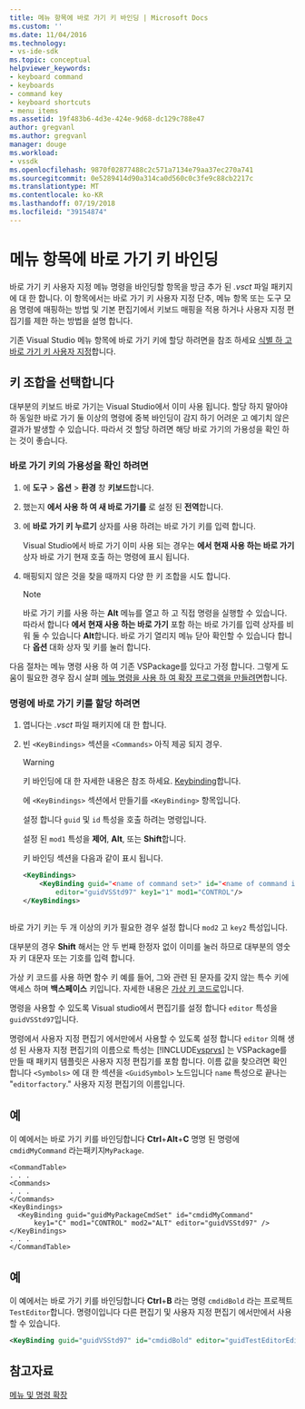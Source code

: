 ```yaml
---
title: 메뉴 항목에 바로 가기 키 바인딩 | Microsoft Docs
ms.custom: ''
ms.date: 11/04/2016
ms.technology:
- vs-ide-sdk
ms.topic: conceptual
helpviewer_keywords:
- keyboard command
- keyboards
- command key
- keyboard shortcuts
- menu items
ms.assetid: 19f483b6-4d3e-424e-9d68-dc129c788e47
author: gregvanl
ms.author: gregvanl
manager: douge
ms.workload:
- vssdk
ms.openlocfilehash: 9870f02877488c2c571a7134e79aa37ec270a741
ms.sourcegitcommit: 0e5289414d90a314ca0d560c0c3fe9c88cb2217c
ms.translationtype: MT
ms.contentlocale: ko-KR
ms.lasthandoff: 07/19/2018
ms.locfileid: "39154874"
---
```

# <a name="bind-keyboard-shortcuts-to-menu-items"></a>메뉴 항목에 바로 가기 키 바인딩
바로 가기 키 사용자 지정 메뉴 명령을 바인딩할 항목을 방금 추가 된 *.vsct* 파일 패키지에 대 한 합니다. 이 항목에서는 바로 가기 키 사용자 지정 단추, 메뉴 항목 또는 도구 모음 명령에 매핑하는 방법 및 기본 편집기에서 키보드 매핑을 적용 하거나 사용자 지정 편집기를 제한 하는 방법을 설명 합니다.  
  
 기존 Visual Studio 메뉴 항목에 바로 가기 키에 할당 하려면을 참조 하세요 [식별 하 고 바로 가기 키 사용자 지정](../ide/identifying-and-customizing-keyboard-shortcuts-in-visual-studio.md)합니다.  
  
## <a name="choose-a-key-combination"></a>키 조합을 선택합니다  
 대부분의 키보드 바로 가기는 Visual Studio에서 이미 사용 됩니다. 할당 하지 말아야 하 동일한 바로 가기 둘 이상의 명령에 중복 바인딩이 감지 하기 어려운 고 예기치 않은 결과가 발생할 수 있습니다. 따라서 것 할당 하려면 해당 바로 가기의 가용성을 확인 하는 것이 좋습니다.  
  
### <a name="to-verify-the-availability-of-a-keyboard-shortcut"></a>바로 가기 키의 가용성을 확인 하려면  
  
1.  에 **도구** > **옵션** > **환경** 창 **키보드**합니다.  
  
2.  했는지 **에서 사용 하 여 새 바로 가기를** 로 설정 된 **전역**합니다.  
  
3.  에 **바로 가기 키 누르기** 상자를 사용 하려는 바로 가기 키를 입력 합니다.  
  
     Visual Studio에서 바로 가기 이미 사용 되는 경우는 **에서 현재 사용 하는 바로 가기** 상자 바로 가기 현재 호출 하는 명령에 표시 됩니다.  
  
4.  매핑되지 않은 것을 찾을 때까지 다양 한 키 조합을 시도 합니다.  
  
    > [!NOTE]
    >  바로 가기 키를 사용 하는 **Alt** 메뉴를 열고 하 고 직접 명령을 실행할 수 있습니다. 따라서 합니다 **에서 현재 사용 하는 바로 가기** 포함 하는 바로 가기를 입력 상자를 비워 둘 수 있습니다 **Alt**합니다. 바로 가기 열리지 메뉴 닫아 확인할 수 있습니다 합니다 **옵션** 대화 상자 및 키를 눌러 합니다.  
  
 다음 절차는 메뉴 명령 사용 하 여 기존 VSPackage를 있다고 가정 합니다. 그렇게 도움이 필요한 경우 잠시 살펴 [메뉴 명령을 사용 하 여 확장 프로그램을 만들려면](../extensibility/creating-an-extension-with-a-menu-command.md)합니다.  
  
### <a name="to-assign-a-keyboard-shortcut-to-a-command"></a>명령에 바로 가기 키를 할당 하려면  
  
1.  엽니다는 *.vsct* 파일 패키지에 대 한 합니다.  
  
2.  빈 `<KeyBindings>` 섹션을 `<Commands>` 아직 제공 되지 경우.  
  
    > [!WARNING]
    >  키 바인딩에 대 한 자세한 내용은 참조 하세요. [Keybinding](../extensibility/keybinding-element.md)합니다.  
  
     에 `<KeyBindings>` 섹션에서 만들기를 `<KeyBinding>` 항목입니다.  
  
     설정 합니다 `guid` 및 `id` 특성을 호출 하려는 명령입니다.  
  
     설정 된 `mod1` 특성을 **제어**, **Alt**, 또는 **Shift**합니다.  
  
     키 바인딩 섹션을 다음과 같이 표시 됩니다.  
  
    ```xml  
    <KeyBindings>  
        <KeyBinding guid="<name of command set>" id="<name of command id>"  
            editor="guidVSStd97" key1="1" mod1="CONTROL"/>  
    </KeyBindings>  
  
    ```  
  
 바로 가기 키는 두 개 이상의 키가 필요한 경우 설정 합니다 `mod2` 고 `key2` 특성입니다.  
  
 대부분의 경우 **Shift** 해서는 안 두 번째 한정자 없이 이미를 눌러 하므로 대부분의 영숫자 키 대문자 또는 기호를 입력 합니다.  
  
 가상 키 코드를 사용 하면 함수 키 예를 들어, 그와 관련 된 문자를 갖지 않는 특수 키에 액세스 하며 **백스페이스** 키입니다. 자세한 내용은 [가상 키 코드로](https://docs.microsoft.com/en-us/windows/desktop/inputdev/virtual-key-codes)입니다.  
  
 명령을 사용할 수 있도록 Visual studio에서 편집기를 설정 합니다 `editor` 특성을 `guidVSStd97`입니다.  
  
 명령에서 사용자 지정 편집기 에서만에서 사용할 수 있도록 설정 합니다 `editor` 의해 생성 된 사용자 지정 편집기의 이름으로 특성는 [!INCLUDE[vsprvs](../code-quality/includes/vsprvs_md.md)] 는 VSPackage를 만들 때 패키지 템플릿은 사용자 지정 편집기를 포함 합니다. 이름 값을 찾으려면 확인 합니다 `<Symbols>` 에 대 한 섹션을 `<GuidSymbol>` 노드입니다 `name` 특성으로 끝나는 "`editorfactory`." 사용자 지정 편집기의 이름입니다.  
  
## <a name="example"></a>예  
 이 예에서는 바로 가기 키를 바인딩합니다 **Ctrl**+**Alt**+**C** 명명 된 명령에 `cmdidMyCommand` 라는패키지`MyPackage`.  
  
```  
<CommandTable>  
. . .  
<Commands>  
. . .  
</Commands>  
<KeyBindings>  
  <KeyBinding guid="guidMyPackageCmdSet" id="cmdidMyCommand"   
      key1="C" mod1="CONTROL" mod2="ALT" editor="guidVSStd97" />  
</KeyBindings>  
. . .  
</CommandTable>  
```  
  
## <a name="example"></a>예  
 이 예에서는 바로 가기 키를 바인딩합니다 **Ctrl**+**B** 라는 명령 `cmdidBold` 라는 프로젝트 `TestEditor`합니다. 명령이입니다 다른 편집기 및 사용자 지정 편집기 에서만에서 사용할 수 있습니다.  
  
```xml  
<KeyBinding guid="guidVSStd97" id="cmdidBold" editor="guidTestEditorEditorFactory" key1="B" mod1="Control" />  
```  
  
## <a name="see-also"></a>참고자료  
 [메뉴 및 명령 확장](../extensibility/extending-menus-and-commands.md)
